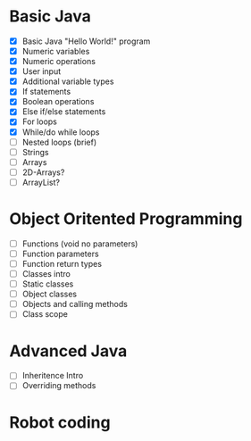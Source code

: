 # Basic Java
- [x] Basic Java "Hello World!" program
- [x] Numeric variables
- [x] Numeric operations
- [x] User input
- [x] Additional variable types
- [x] If statements
- [x] Boolean operations
- [x] Else if/else statements
- [x] For loops
- [x] While/do while loops
- [ ] Nested loops (brief)
- [ ] Strings
- [ ] Arrays
- [ ] 2D-Arrays?
- [ ] ArrayList?

# Object Oritented Programming
- [ ] Functions (void no parameters)
- [ ] Function parameters
- [ ] Function return types
- [ ] Classes intro
- [ ] Static classes
- [ ] Object classes
- [ ] Objects and calling methods
- [ ] Class scope

# Advanced Java
- [ ] Inheritence Intro
- [ ] Overriding methods

# Robot coding
